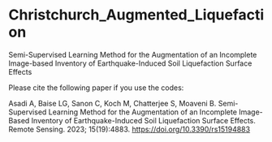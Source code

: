 # Christchurch_Augmented_Liquefaction
Semi-Supervised Learning Method for the Augmentation of an Incomplete Image-based Inventory of Earthquake-Induced Soil Liquefaction Surface Effects

Please cite the following paper if you use the codes:

Asadi A, Baise LG, Sanon C, Koch M, Chatterjee S, Moaveni B. Semi-Supervised Learning Method for the Augmentation of an Incomplete Image-Based Inventory of Earthquake-Induced Soil Liquefaction Surface Effects. Remote Sensing. 2023; 15(19):4883. https://doi.org/10.3390/rs15194883
